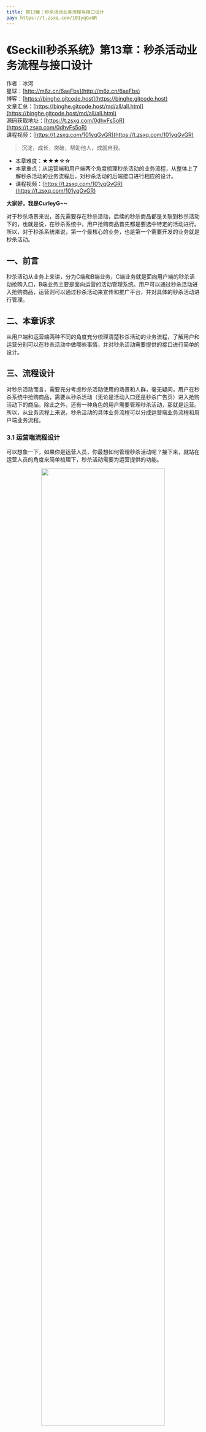 ```yaml
---
title: 第13章：秒杀活动业务流程与接口设计
pay: https://t.zsxq.com/101yqGvGR
---
```


# 《Seckill秒杀系统》第13章：秒杀活动业务流程与接口设计

作者：冰河
<br/>星球：[http://m6z.cn/6aeFbs](http://m6z.cn/6aeFbs)
<br/>博客：[https://binghe.gitcode.host](https://binghe.gitcode.host)
<br/>文章汇总：[https://binghe.gitcode.host/md/all/all.html](https://binghe.gitcode.host/md/all/all.html)
<br/>源码获取地址：[https://t.zsxq.com/0dhvFs5oR](https://t.zsxq.com/0dhvFs5oR)
<br/>课程视频：[https://t.zsxq.com/101yqGvGR](https://t.zsxq.com/101yqGvGR)

> 沉淀，成长，突破，帮助他人，成就自我。

* 本章难度：★★★☆☆
* 本章重点：从运营端和用户端两个角度梳理秒杀活动的业务流程，从整体上了解秒杀活动的业务流程后，对秒杀活动的后端接口进行相应的设计。
* 课程视频：[https://t.zsxq.com/101yqGvGR](https://t.zsxq.com/101yqGvGR)

**大家好，我是CurleyG~~**

对于秒杀场景来说，首先需要存在秒杀活动，后续的秒杀商品都是关联到秒杀活动下的，也就是说，在秒杀系统中，用户抢购商品首先都是要选中特定的活动进行。所以，对于秒杀系统来说，第一个最核心的业务，也是第一个需要开发的业务就是秒杀活动。

## 一、前言

秒杀活动从业务上来讲，分为C端和B端业务，C端业务就是面向用户端的秒杀活动抢购入口，B端业务主要是面向运营的活动管理系统。用户可以通过秒杀活动进入抢购商品，运营则可以通过秒杀活动来宣传和推广平台，并对具体的秒杀活动进行管理。

## 二、本章诉求

从用户端和运营端两种不同的角度充分梳理清楚秒杀活动的业务流程，了解用户和运营分别可以在秒杀活动中做哪些事情，并对秒杀活动需要提供的接口进行简单的设计。

## 三、流程设计

对秒杀活动而言，需要充分考虑秒杀活动使用的场景和人群，毫无疑问，用户在秒杀系统中抢购商品，需要从秒杀活动（无论是活动入口还是秒杀广告页）进入抢购活动下的商品。除此之外，还有一种角色的用户需要管理秒杀活动，那就是运营。所以，从业务流程上来说，秒杀活动的具体业务流程可以分成运营端业务流程和用户端业务流程。

### 3.1 运营端流程设计

可以想象一下，如果你是运营人员，你最想如何管理秒杀活动呢？接下来，就站在运营人员的角度来简单梳理下，秒杀活动需要为运营提供的功能。

<div align="center">
    <img src="https://binghe.gitcode.host/images/project/seckill/scekill-2023-05-17-001.png?raw=true" width="80%">
    <br/>
</div>


对于运营端来说，当运营人员登录系统后，可以查看秒杀活动列表、添加秒杀活动、上线秒杀活动、下线秒杀活动、针对特定的秒杀活动发布相应的秒杀商品、查看秒杀活动下的商品等等。如果活动下架后，对于运营来说，就只能查看下线活动下的商品，不能继续更新秒杀活动的状态，也不能针对秒杀活动来发布商品了。

## 查看完整文章

加入[冰河技术](http://m6z.cn/6aeFbs)知识星球，解锁完整技术文章与完整代码

